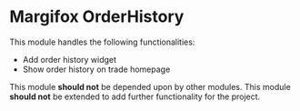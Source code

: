 # Margifox OrderHistory

This module handles the following functionalities:
* Add order history widget
* Show order history on trade homepage

This module **should not** be depended upon by other modules.
This module **should not** be extended to add further functionality for the project.



